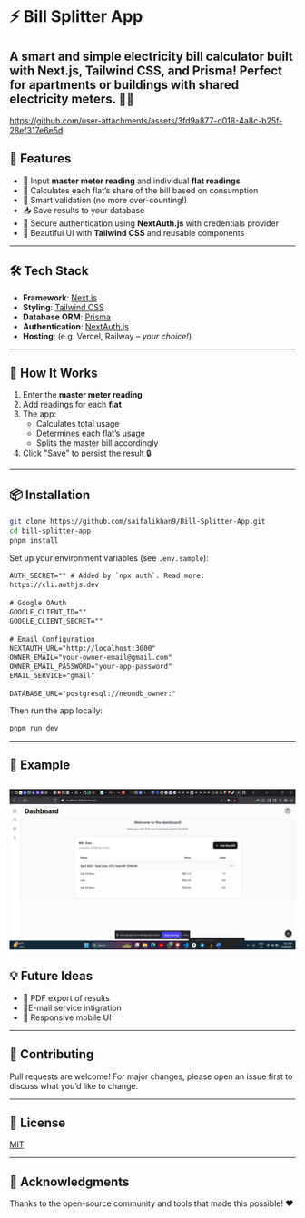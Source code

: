# ⚡️ Bill Splitter App

A smart and simple electricity bill calculator built with **Next.js**, **Tailwind CSS**, and **Prisma**! Perfect for apartments or buildings with shared electricity meters. 🔌💡
---

https://github.com/user-attachments/assets/3fd9a877-d018-4a8c-b25f-28ef317e6e5d

## 🚀 Features

- 🔢 Input **master meter reading** and individual **flat readings**
- 💸 Calculates each flat’s share of the bill based on consumption
- 🧠 Smart validation (no more over-counting!)
- 📥 Save results to your database
- 🔐 Secure authentication using **NextAuth.js** with credentials provider
- 🎨 Beautiful UI with **Tailwind CSS** and reusable components

---

## 🛠️ Tech Stack

- **Framework**: [Next.js](https://nextjs.org/)
- **Styling**: [Tailwind CSS](https://tailwindcss.com/)
- **Database ORM**: [Prisma](https://www.prisma.io/)
- **Authentication**: [NextAuth.js](https://next-auth.js.org/)
- **Hosting**: (e.g. Vercel, Railway – _your choice!_)

---

## 🧮 How It Works

1. Enter the **master meter reading**
2. Add readings for each **flat**
3. The app:
   - Calculates total usage
   - Determines each flat’s usage
   - Splits the master bill accordingly
4. Click "Save" to persist the result 🔒

---

## 📦 Installation

```bash
git clone https://github.com/saifalikhan9/Bill-Splitter-App.git
cd bill-splitter-app
pnpm install
```

Set up your environment variables (see `.env.sample`):

```env
AUTH_SECRET="" # Added by `npx auth`. Read more: https://cli.authjs.dev

# Google OAuth
GOOGLE_CLIENT_ID=""
GOOGLE_CLIENT_SECRET=""

# Email Configuration
NEXTAUTH_URL="http://localhost:3000"
OWNER_EMAIL="your-owner-email@gmail.com"
OWNER_EMAIL_PASSWORD="your-app-password" 
EMAIL_SERVICE="gmail"

DATABASE_URL="postgresql://neondb_owner:"
```

Then run the app locally:

```bash
pnpm run dev
```

---

## 🧪 Example

![alt text](image.png)
---



## 💡 Future Ideas





- 🧾 PDF export of results
-  💬E-mail service intigration
- 📱 Responsive mobile UI

---

## 🙌 Contributing

Pull requests are welcome! For major changes, please open an issue first to discuss what you’d like to change.

---

## 📜 License

[MIT](LICENSE)

---

## 🌟 Acknowledgments

Thanks to the open-source community and tools that made this possible! ❤️
